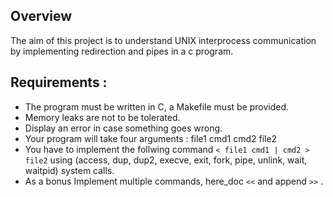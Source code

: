 ## Overview

The aim of this project is to understand UNIX interprocess communication by implementing redirection and pipes in a c program.

## Requirements :

-   The program must be written in C, a Makefile must be provided.
-   Memory leaks are not to be tolerated.
-   Display an error in case something goes wrong.
-   Your program will take four arguments : file1 cmd1 cmd2 file2
-   You have to implement the follwing command `< file1 cmd1 | cmd2 > file2` using (access, dup, dup2, execve, exit, fork, pipe, unlink, wait, waitpid) system calls.
-   As a bonus Implement multiple commands, here_doc `<<` and append `>>` .
